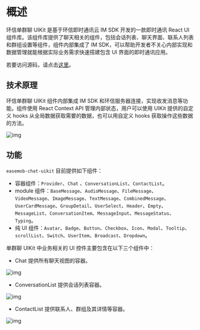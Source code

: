 # 概述

<Toc />

环信单群聊 UIKit 是基于环信即时通讯云 IM SDK 开发的一款即时通讯 React UI 组件库。该组件库提供了聊天相关的组件，包括会话列表、聊天界面、联系人列表和群组设置等组件，组件内部集成了 IM SDK，可以帮助开发者不关心内部实现和数据管理就能根据实际业务需求快速搭建包含 UI 界面的即时通讯应用。

若要访问源码，请点击[这里](https://github.com/easemob/Easemob-UIKit-web/tree/main)。

## 技术原理

环信单群聊 UIKit 组件内部集成 IM SDK 和环信服务器连接，实现收发消息等功能。组件使用 React Context API 管理内部状态，用户可以使用 UIKit 提供的自定义 hooks 从全局数据获取需要的数据，也可以用自定义 hooks 获取操作这些数据的方法。

![img](@static/images/uikit/chatweb/uikit.png)

## 功能

`easemob-chat-uikit` 目前提供如下组件：

- 容器组件：`Provider`、`Chat` 、`ConversationList`、`ContactList`。
- module 组件：`BaseMessage`、`AudioMessage`、`FileMessage`、 `VideoMessage`、`ImageMessage`、`TextMessage`、`CombinedMessage`、`UserCardMessage`、`GroupDetail`、`UserSelect`、`Header`、`Empty`、`MessageList`、`ConversationItem`、`MessageInput`、`MessageStatus`、`Typing`。
- 纯 UI 组件：`Avatar`、`Badge`、`Button`、`Checkbox`、`Icon`、`Modal`、`Tooltip`、`scrollList`、`Switch`、`UserItem`、`Broadcast`、`Dropdown`。

单群聊 UIKit 中业务相关的 UI 控件主要包含在以下三个组件中：

- Chat 提供所有聊天视图的容器。

![img](@static/images/uikit/chatuikit/web/page_chat.png) 

- ConversationList 提供会话列表容器。

![img](@static/images/uikit/chatuikit/web/page_conversation.png) 

- ContactList 提供联系人、群组及其详情等容器。

![img](@static/images/uikit/chatuikit/web/page_contact_list.png) 
